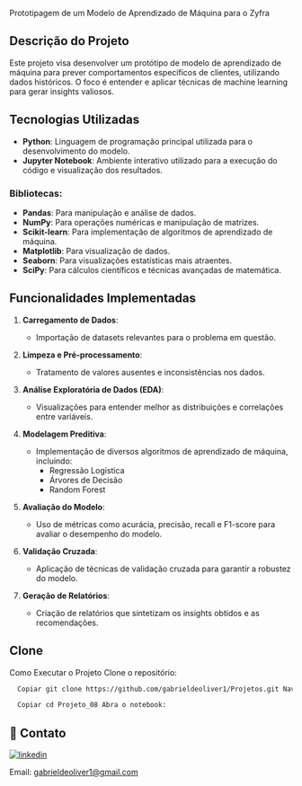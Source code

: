 
Prototipagem de um Modelo de Aprendizado de Máquina para o Zyfra

## Descrição do Projeto
Este projeto visa desenvolver um protótipo de modelo de aprendizado de máquina para prever comportamentos específicos de clientes, utilizando dados históricos. O foco é entender e aplicar técnicas de machine learning para gerar insights valiosos.

## Tecnologias Utilizadas
- **Python**: Linguagem de programação principal utilizada para o desenvolvimento do modelo.
- **Jupyter Notebook**: Ambiente interativo utilizado para a execução do código e visualização dos resultados.

### Bibliotecas:
- **Pandas**: Para manipulação e análise de dados.
- **NumPy**: Para operações numéricas e manipulação de matrizes.
- **Scikit-learn**: Para implementação de algoritmos de aprendizado de máquina.
- **Matplotlib**: Para visualização de dados.
- **Seaborn**: Para visualizações estatísticas mais atraentes.
- **SciPy**: Para cálculos científicos e técnicas avançadas de matemática.

## Funcionalidades Implementadas

1. **Carregamento de Dados**:
   - Importação de datasets relevantes para o problema em questão.

2. **Limpeza e Pré-processamento**:
   - Tratamento de valores ausentes e inconsistências nos dados.

3. **Análise Exploratória de Dados (EDA)**:
   - Visualizações para entender melhor as distribuições e correlações entre variáveis.

4. **Modelagem Preditiva**:
   - Implementação de diversos algoritmos de aprendizado de máquina, incluindo:
     - Regressão Logística
     - Árvores de Decisão
     - Random Forest

5. **Avaliação do Modelo**:
   - Uso de métricas como acurácia, precisão, recall e F1-score para avaliar o desempenho do modelo.

6. **Validação Cruzada**:
   - Aplicação de técnicas de validação cruzada para garantir a robustez do modelo.

7. **Geração de Relatórios**:
   - Criação de relatórios que sintetizam os insights obtidos e as recomendações.

## Clone

Como Executar o Projeto Clone o repositório:

```bash
  Copiar git clone https://github.com/gabrieldeoliver1/Projetos.git Navegue até o diretório do projeto:
```

```bash
  Copiar cd Projeto_08 Abra o notebook:
```







## 🔗 Contato

[![linkedin](https://img.shields.io/badge/linkedin-0A66C2?style=for-the-badge&logo=linkedin&logoColor=white)](https://www.linkedin.com/in/gabrieldeoliver1/)

Email: gabrieldeoliver1@gmail.com
